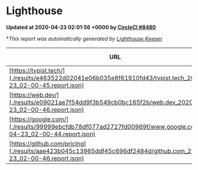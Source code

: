 
# Lighthouse

**Updated at 2020-04-23 02:01:56 +0000 by [CircleCI #8480](https://circleci.com/gh/ItinerisLtd/lighthouse-keeper-example/8480)**

**This report was automatically generated by [Lighthouse Keeper](https://github.com/itinerisltd/lighthouse-keeper)*

| URL | Performance | Accessibility | Best Practices | SEO | PWA | Updated At |
| --- | --- | --- | --- | --- | --- | --- |
| [https://typist.tech/](./results/e463522d02041e06b035e8f61910fd43/typist.tech_2020-04-23_02-00-45.report.json) | 0.98 | 0.92 | 0.86 | 0.92 | 0.59 | 2020-04-23T02:00:45.761Z |
| [https://web.dev/](./results/e09021ae7f54dd9f3b549cb0bc165f2b/web.dev_2020-04-23_02-00-46.report.json) | 0.97 | 1 | 1 | 0.99 | 1 | 2020-04-23T02:00:46.945Z |
| [https://google.com/](./results/99999ebcfdb78df077ad2727fd00969f/www.google.com_2020-04-23_02-00-44.report.json) | 0.92 | 0.86 | 0.93 | 0.92 | 0.56 | 2020-04-23T02:00:44.807Z |
| [https://github.com/pricing](./results/aae423b045c13965ddf45c696df2484d/github.com_2020-04-23_02-00-46.report.json) | 0.74 | 0.94 | 0.93 | 0.92 | 0.56 | 2020-04-23T02:00:46.206Z |
